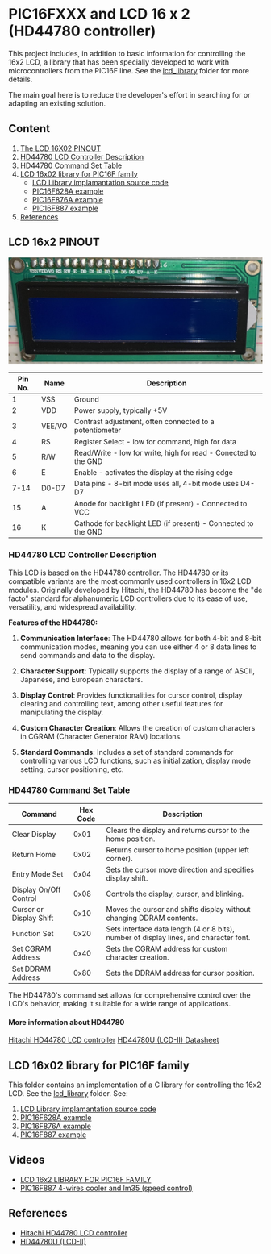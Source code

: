 # PIC16FXXX and LCD 16 x 2 (HD44780 controller)

This project includes, in addition to basic information for controlling the 16x2 LCD, a library that has been specially developed to work with microcontrollers from the PIC16F line. See the [lcd_library](./lcd_library)  folder for more details.

The main goal here is to reduce the developer's effort in searching for or adapting an existing solution.


## Content

1. [The LCD 16X02 PINOUT](#lcd-16x2-pinout)
2. [HD44780 LCD Controller Description](#hd44780-lcd-controller-description)
3. [HD44780 Command Set Table](#hd44780-command-set-table)
4. [LCD 16x02 library for PIC16F family](#lcd-16x02-library-for-pic16f-family)
    * [LCD Library implamantation source code](./lcd_library/)
    * [PIC16F628A example](./PIC16F628A/)
    * [PIC16F876A example](./PIC16F876A/)
    * [PIC16F887 example](./PIC16F887/)
5. [References](#references)    


## LCD 16x2 PINOUT


![LCD 16x2 PINOUT](./images/LCD16x2_PINOUT.jpg)



| Pin No. | Name   | Description                                         |
|---------|------  |-----------------------------------------------------|
| 1       | VSS    | Ground                                              |
| 2       | VDD    | Power supply, typically +5V                         |
| 3       | VEE/VO | Contrast adjustment, often connected to a potentiometer |
| 4       | RS     | Register Select - low for command, high for data    |
| 5       | R/W    | Read/Write - low for write, high for read  - Conected to the GND  |
| 6       | E      | Enable - activates the display at the rising edge   |
| 7-14    | D0-D7  | Data pins - 8-bit mode uses all, 4-bit mode uses D4-D7 |
| 15      | A      | Anode for backlight LED (if present)    - Connected to VCC      |
| 16      | K      | Cathode for backlight LED (if present)  - Connected to the GND  |



### HD44780 LCD Controller Description

This LCD is based on the HD44780 controller. The HD44780 or its compatible variants are the most commonly used controllers in 16x2 LCD modules. Originally developed by Hitachi, the HD44780 has become the "de facto" standard for alphanumeric LCD controllers due to its ease of use, versatility, and widespread availability.

**Features of the HD44780:**

1. **Communication Interface**: The HD44780 allows for both 4-bit and 8-bit communication modes, meaning you can use either 4 or 8 data lines to send commands and data to the display. 

2. **Character Support**: Typically supports the display of a range of ASCII, Japanese, and European characters.

3. **Display Control**: Provides functionalities for cursor control, display clearing and controlling text, among other useful features for manipulating the display.

4. **Custom Character Creation**: Allows the creation of custom characters in CGRAM (Character Generator RAM) locations.

5. **Standard Commands**: Includes a set of standard commands for controlling various LCD functions, such as initialization, display mode setting, cursor positioning, etc.

### HD44780 Command Set Table 


| Command | Hex Code | Description                                      |
|---------|----------|--------------------------------------------------|
| Clear Display | 0x01 | Clears the display and returns cursor to the home position. |
| Return Home | 0x02 | Returns cursor to home position (upper left corner). |
| Entry Mode Set | 0x04 | Sets the cursor move direction and specifies display shift. |
| Display On/Off Control | 0x08 | Controls the display, cursor, and blinking. |
| Cursor or Display Shift | 0x10 | Moves the cursor and shifts display without changing DDRAM contents. |
| Function Set | 0x20 | Sets interface data length (4 or 8 bits), number of display lines, and character font. |
| Set CGRAM Address | 0x40 | Sets the CGRAM address for custom character creation. |
| Set DDRAM Address | 0x80 | Sets the DDRAM address for cursor position. |

The HD44780's command set allows for comprehensive control over the LCD's behavior, making it suitable for a wide range of applications.


#### More information about HD44780
[Hitachi HD44780 LCD controller](https://en.wikipedia.org/wiki/Hitachi_HD44780_LCD_controller)
[HD44780U (LCD-II) Datasheet](https://www.sparkfun.com/datasheets/LCD/HD44780.pdf)

## LCD 16x02 library for PIC16F family

This folder contains an implementation of a C library for controlling the 16x2 LCD. See the [lcd_library](./lcd_library) folder. See: 

1. [LCD Library implamantation source code](./lcd_library/)
2. [PIC16F628A example](./PIC16F628A/)
3. [PIC16F876A example](./PIC16F876A/)
4. [PIC16F887 example](./PIC16F887/)


## Videos

* [LCD 16x2 LIBRARY FOR PIC16F FAMILY](https://youtu.be/S3VwKLk5j5g?si=rLt0EnxHGkFDg-CM)
* [PIC16F887 4-wires cooler and lm35 (speed control)](https://youtu.be/tcfnGvOMjok?si=9dg7olx9ugBTKiJu)


## References

* [Hitachi HD44780 LCD controller](https://en.wikipedia.org/wiki/Hitachi_HD44780_LCD_controller)
* [HD44780U (LCD-II)](https://www.sparkfun.com/datasheets/LCD/HD44780.pdf)

